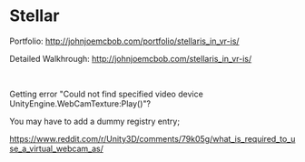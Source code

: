 # Stellar

Portfolio: http://johnjoemcbob.com/portfolio/stellaris_in_vr-is/

Detailed Walkhrough: http://johnjoemcbob.com/stellaris_in_vr-is/

⠀

Getting error "Could not find specified video device UnityEngine.WebCamTexture:Play()"?

You may have to add a dummy registry entry;

https://www.reddit.com/r/Unity3D/comments/79k05g/what_is_required_to_use_a_virtual_webcam_as/
